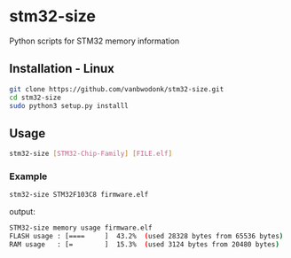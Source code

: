 # stm32-size
Python scripts for STM32 memory information

## Installation - Linux

```bash
git clone https://github.com/vanbwodonk/stm32-size.git
cd stm32-size
sudo python3 setup.py installl
```

## Usage

```bash
stm32-size [STM32-Chip-Family] [FILE.elf]
```
### Example

```bash
stm32-size STM32F103C8 firmware.elf 
```
output:
```bash
STM32-size memory usage firmware.elf
FLASH usage : [====     ]  43.2%  (used 28328 bytes from 65536 bytes)
RAM usage   : [=        ]  15.3%  (used 3124 bytes from 20480 bytes)
```
